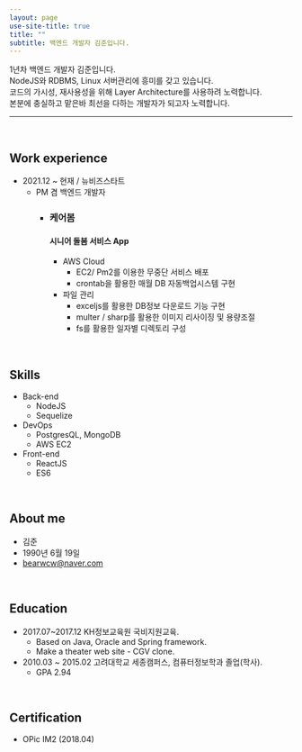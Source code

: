 ```yaml
---
layout: page
use-site-title: true
title: ""
subtitle: 백엔드 개발자 김준입니다.
---
```


1년차 백엔드 개발자 김준입니다.<br/>
NodeJS와 RDBMS, Linux 서버관리에 흥미를 갖고 있습니다.<br/>
코드의 가시성, 재사용성을 위해 Layer Architecture를 사용하려 노력합니다.<br/>
본분에 충실하고 맡은바 최선을 다하는 개발자가 되고자 노력합니다.

---

<br/>

## Work experience
- 2021.12 ~ 현재 / 뉴비즈스타트
  - PM 겸 백엔드 개발자 
	- ### 케어봄
		#### 시니어 돌봄 서비스 App
    	- AWS Cloud
      		- EC2/ Pm2를 이용한 무중단 서비스 배포
      		- crontab을 활용한 매월 DB 자동백업시스템 구현
    	- 파일 관리
      		- exceljs를 활용한 DB정보 다운로드 기능 구현
      		- multer / sharp를 활용한 이미지 리사이징 및 용량조절
      		- fs를 활용한 일자별 디렉토리 구성

<br/>

## Skills
- Back-end
  - NodeJS
  - Sequelize
- DevOps
  - PostgresQL, MongoDB
  - AWS EC2
- Front-end
  - ReactJS
  - ES6

<br/>

## About me
- 김준 
- 1990년 6월 19일
- bearwcw@naver.com

<br/>

## Education
- 2017.07~2017.12 KH정보교육원 국비지원교육.
  - Based on Java, Oracle and  Spring framework.
  - Make a theater web site - CGV clone.
- 2010.03 ~ 2015.02 고려대학교 세종캠퍼스, 컴퓨터정보학과 졸업(학사). 
  - GPA 2.94

<br/>

## Certification
- OPic IM2 (2018.04)





<!-- index.md -> index.html로 바꾸고 시작해라
---
layout: page
title: About me
subtitle: ""
permalink: "aboutme"
--- 

---
layout: page
title: Jun
subtitle: Way to be gorgeous developer
---

<div class="posts-list"> 
  {% for post in paginator.posts %}
  <article class="post-preview">
    <a href="{{ post.url | prepend: site.baseurl }}">
	  <h2 class="post-title">{{ post.title }}</h2>

	  {% if post.subtitle %}
	  <h3 class="post-subtitle">
	    {{ post.subtitle }}
	  </h3>
	  {% endif %}
    </a>

    <p class="post-meta">
      Posted on {{ post.date | date: "%B %-d, %Y" }}
    </p>

    <div class="post-entry-container">
      {% if post.image %}
      <div class="post-image">
        <a href="{{ post.url | prepend: site.baseurl }}">
          <img src="{{ post.image }}">
        </a>
      </div>
      {% endif %}
      <div class="post-entry">
        {{ post.excerpt | strip_html | xml_escape | truncatewords: site.excerpt_length }}
        {% assign excerpt_word_count = post.excerpt | number_of_words %}
        {% if post.content != post.excerpt or excerpt_word_count > site.excerpt_length %}
          <a href="{{ post.url | prepend: site.baseurl }}" class="post-read-more">[Read&nbsp;More]</a>
        {% endif %}
      </div>
    </div>

    {% if post.tags.size > 0 %}
    <div class="blog-tags">
      Tags:
      {% if site.link-tags %}
      {% for tag in post.tags %}
      <a href="{{ site.baseurl }}/tag/{{ tag }}">{{ tag }}</a>
      {% endfor %}
      {% else %}
        {{ post.tags | join: ", " }}
      {% endif %}
    </div>
    {% endif %}

   </article>
  {% endfor %}
</div>

{% if paginator.total_pages > 1 %}
<ul class="pager main-pager">
  {% if paginator.previous_page %}
  <li class="previous">
    <a href="{{ paginator.previous_page_path | prepend: site.baseurl | replace: '//', '/' }}">&larr; Newer Posts</a>
  </li>
  {% endif %}
  {% if paginator.next_page %}
  <li class="next">
    <a href="{{ paginator.next_page_path | prepend: site.baseurl | replace: '//', '/' }}">Older Posts &rarr;</a>
  </li>
  {% endif %}
</ul>
{% endif %}
-->
